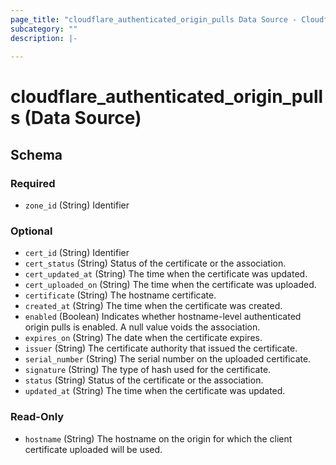 ```yaml
---
page_title: "cloudflare_authenticated_origin_pulls Data Source - Cloudflare"
subcategory: ""
description: |-
  
---
```


# cloudflare_authenticated_origin_pulls (Data Source)




<!-- schema generated by tfplugindocs -->
## Schema

### Required

- `zone_id` (String) Identifier

### Optional

- `cert_id` (String) Identifier
- `cert_status` (String) Status of the certificate or the association.
- `cert_updated_at` (String) The time when the certificate was updated.
- `cert_uploaded_on` (String) The time when the certificate was uploaded.
- `certificate` (String) The hostname certificate.
- `created_at` (String) The time when the certificate was created.
- `enabled` (Boolean) Indicates whether hostname-level authenticated origin pulls is enabled. A null value voids the association.
- `expires_on` (String) The date when the certificate expires.
- `issuer` (String) The certificate authority that issued the certificate.
- `serial_number` (String) The serial number on the uploaded certificate.
- `signature` (String) The type of hash used for the certificate.
- `status` (String) Status of the certificate or the association.
- `updated_at` (String) The time when the certificate was updated.

### Read-Only

- `hostname` (String) The hostname on the origin for which the client certificate uploaded will be used.


